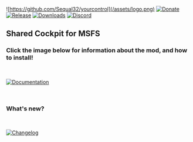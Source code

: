 ![https://github.com/Sequal32/yourcontrol](/assets/logo.png)
[![Donate](https://img.shields.io/static/v1?label=enjoying%20the%20mod?%20&style=for-the-badge&message=DONATE&logo=paypal&labelColor=orange&color=darkorange)](https://www.paypal.com/paypalme/ctam1207)
[![Release](https://img.shields.io/github/v/tag/Sequal32/yourcontrol?label=release&style=for-the-badge)](https://github.com/sequal32/yourcontrolsinstaller/releases/latest/download/installer.zip) [![Downloads](https://img.shields.io/github/downloads/Sequal32/yourcontrolsinstaller/total?style=for-the-badge)](https://github.com/sequal32/yourcontrolsinstaller/releases/latest/download/installer.zip) [![Discord](https://img.shields.io/discord/764805300229636107?color=blue&label=discord&logo=discord&logoColor=white&style=for-the-badge)](https://discord.gg/p7Bzcv3Yjd)

## **Shared Cockpit for MSFS**

### Click the image below for information about the mod, and how to install!

&nbsp;

[![Documentation](/assets/Documentation.png)](https://docs.yourcontrols.xyz)

&nbsp;

### What's new?

&nbsp;

[![Changelog](/assets/Changelog.png)](/Changelog.md)